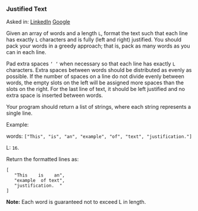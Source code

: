 ### Justified Text

Asked in: [LinkedIn](#) [Google](#)

Given an array of words and a length `L`, format the text such that each line has exactly `L` characters and is fully (left and right) justified.
You should pack your words in a greedy approach; that is, pack as many words as you can in each line.

Pad extra spaces `‘ ‘` when necessary so that each line has exactly `L` characters.
Extra spaces between words should be distributed as evenly as possible.
If the number of spaces on a line do not divide evenly between words, the empty slots on the left will be assigned more spaces than the slots on the right.
For the last line of text, it should be left justified and no extra space is inserted between words.

Your program should return a list of strings, where each string represents a single line.

Example:

words: `["This", "is", "an", "example", "of", "text", "justification."]`

L: `16`.

Return the formatted lines as:
```
[
   "This    is    an",
   "example  of text",
   "justification.  "
]
```

**Note:** Each word is guaranteed not to exceed L in length.